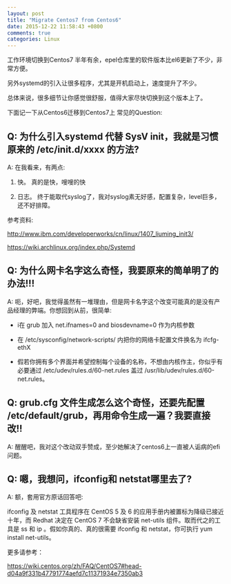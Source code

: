 ```yaml
---
layout: post
title: "Migrate Centos7 from Centos6"
date: 2015-12-22 11:58:43 +0800
comments: true
categories: Linux
---
```


工作环境切换到Centos7 半年有余，epel仓库里的软件版本比el6更新了不少，非常方便。

另外systemd的引入让很多程序，尤其是开机启动上，速度提升了不少。

总体来说，很多细节让你感觉很舒服，值得大家尽快切换到这个版本上了。

下面记一下从Centos6迁移到Centos7上 常见的Question:

Q: 为什么引入systemd 代替 SysV init，我就是习惯原来的 /etc/init.d/xxxx 的方法?
-------------------------------------------------------------------------------

A: 在我看来，有两点:

  1. 快。 真的是快，嗖嗖的快

  2. 日志。 终于能取代syslog了，我对syslog素无好感，配置复杂，level巨多，还不好排障。

参考资料:

http://www.ibm.com/developerworks/cn/linux/1407_liuming_init3/

https://wiki.archlinux.org/index.php/Systemd

Q: 为什么网卡名字这么奇怪，我要原来的简单明了的办法!!!
-------------------------------------------------------------------------------

A: 呃，好吧，我觉得虽然有一堆理由，但是网卡名字这个改变可能真的是没有产品经理的弊端。你想回到从前，很简单:

* i在 grub 加入 net.ifnames=0 and biosdevname=0 作为内核参数

* 在 /etc/sysconfig/network-scripts/ 内把你的网络卡配置文件换名为 ifcfg-ethX

* 假若你拥有多个界面并希望控制每个设备的名称，不想由内核作主，你似乎有必要通过 /etc/udev/rules.d/60-net.rules 盖过 /usr/lib/udev/rules.d/60-net.rules。

Q: grub.cfg 文件生成怎么这个奇怪，还要先配置 /etc/default/grub，再用命令生成一遍？我要直接改!!
-----------------------------------------------------------------------------------------------

A:  醒醒吧，我对这个改动双手赞成，至少她解决了centos6上一直被人诟病的efi问题。

Q: 嗯，我想问，ifconfig和 netstat哪里去了?
-----------------------------------------------------------------------------------------------

A: 额，套用官方原话回答吧:

ifconfig 及 netstat 工具程序在 CentOS 5 及 6 的应用手册内被置标为降级已接近十年，而 Redhat 决定在 CentOS 7 不会缺省安装 net-utils 组件。取而代之的工具是 ss 和 ip 。假如你真的、真的很需要 ifconfig 和 netstat，你可执行 yum install net-utils。


更多请参考：

https://wiki.centos.org/zh/FAQ/CentOS7#head-d04a9f331b47791774aefd7c11371934e7350ab3

